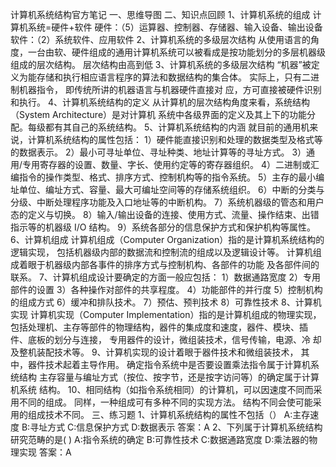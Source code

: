 计算机系统结构官方笔记
一、思维导图
二、知识点回顾
1、计算机系统的组成
计算机系统=硬件+软件
硬件：（5）运算器、控制器、存储器、输入设备、输出设备
软件：（2）系统软件、应用软件
2、计算机系统的多级层次结构
从使用语言的角度，一台由软、硬件组成的通用计算机系统可以被看成是按功能划分的多层机器级组成的层次结构。
层次结构由高到低
3、计算机系统的多级层次结构
“机器”被定义为能存储和执行相应语言程序的算法和数据结构的集合体。
实际上，只有二进制机器指令， 即传统所讲的机器语言与机器硬件直接对
应，方可直接被硬件识别和执行。
4、计算机系统结构的定义
从计算机的层次结构角度来看，系统结构（System Architecture）是对计算机
系统中各级界面的定义及其上下的功能分配。每级都有其自己的系统结构。
5、计算机系统结构的内涵
就目前的通用机来说，计算机系统结构的属性包括：
1）硬件能直接识别和处理的数据类型及格式等的数据表示。
2）最小可寻址单位、寻址种类、地址计算等的寻址方式。
3）通用/专用寄存器的设置、数量、字长、使用约定等的寄存器组织。
4）二进制或汇编指令的操作类型、格式、排序方式、控制机构等的指令系统。
5）主存的最小编址单位、编址方式、容量、最大可编址空间等的存储系统组织。
6）中断的分类与分级、中断处理程序功能及入口地址等的中断机构。
7）系统机器级的管态和用户态的定义与切换。
8）输入/输出设备的连接、使用方式、流量、操作结束、出错指示等的机器级
I/O 结构。
9）系统各部分的信息保护方式和保护机构等属性。
6、计算机组成
计算机组成（Computer Organization）指的是计算机系统结构的逻辑实现，
包括机器级内部的数据流和控制流的组成以及逻辑设计等。
计算机组成着眼于机器级内部各事件的排序方式与控制机构、各部件的功能
及各部件间的联系。
7、计算机组成设计要确定的方面一般应包括：
1）数据通路宽度
2）专用部件的设置
3）各种操作对部件的共享程度。
4）功能部件的并行度
5）控制机构的组成方式
6）缓冲和排队技术。
7）预估、预判技术
8）可靠性技术
8、计算机实现
计算机实现（Computer Implementation）指的是计算机组成的物理实现，
包括处理机、主存等部件的物理结构，器件的集成度和速度，器件、模块、插
件、底板的划分与连接， 专用器件的设计，微组装技术，信号传输，电源、冷
却及整机装配技术等。
9、计算机实现的设计着眼于器件技术和微组装技术，
其中，器件技术起着主导作用。
确定指令系统中是否要设置乘法指令属于计算机系统结构
主存容量与编址方式（按位、按字节，还是按字访问等）的确定属于计算机系统
结构。
10、相同结构（如指令系统相同）的计算机，可以因速度不同而采用不同的组成。
同样，一种组成可有多种不同的实现方法。
结构不同会使可能采用的组成技术不同。
三、练习题
1、计算机系统结构的属性不包括（）
A:主存速度
B:寻址方式
C:信息保护方式
D:数据表示
答案：A
2、下列属于计算机系统结构研究范畴的是( )
A:指令系统的确定
B:可靠性技术
C:数据通路宽度
D:乘法器的物理实现
答案：A